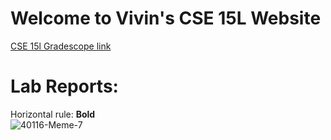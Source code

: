 # Welcome to Vivin's CSE 15L Website

[CSE 15l Gradescope link](https://www.gradescope.com/courses/346317)

# Lab Reports:
Horizontal rule:
**Bold**	
![40116-Meme-7](https://user-images.githubusercontent.com/97651150/149263060-68b4aea7-d21a-49ad-8899-62280dc67d41.png)

